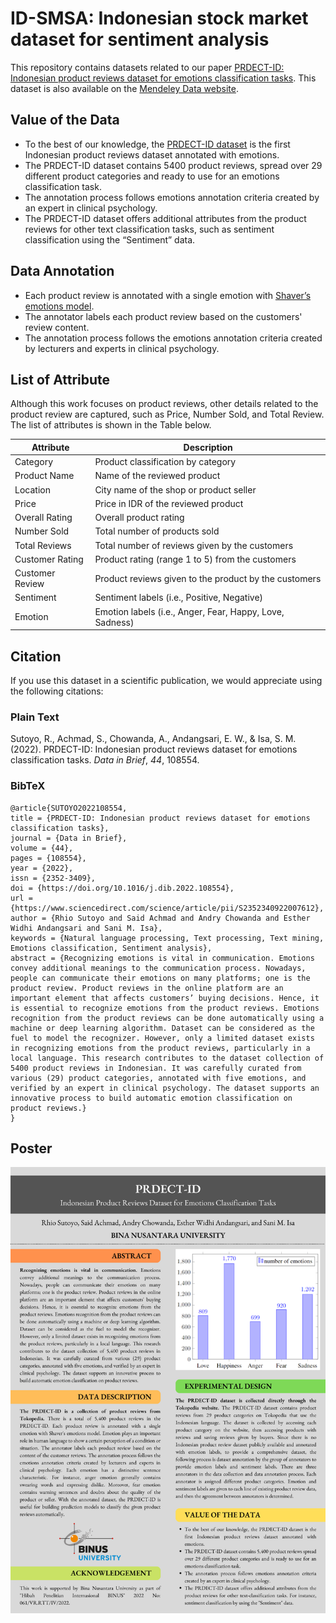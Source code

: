 # ID-SMSA: Indonesian stock market dataset for sentiment analysis

This repository contains datasets related to our paper [PRDECT-ID: Indonesian product reviews dataset for emotions classification tasks](https://doi.org/10.1016/j.dib.2022.108554). This dataset is also available on the [Mendeley Data website](https://data.mendeley.com/datasets/574v66hf2v/1).

## Value of the Data

- To the best of our knowledge, the [PRDECT-ID dataset](https://github.com/rhiosutoyo/PRDECT-ID-Indonesian-Product-Reviews-Dataset/blob/main/Dataset/PRDECT-ID%20Dataset.csv) is the first Indonesian product reviews dataset annotated with emotions.
- The PRDECT-ID dataset contains 5400 product reviews, spread over 29 different product categories and ready to use for an emotions classification task.
- The annotation process follows emotions annotation criteria created by an expert in clinical psychology.
- The PRDECT-ID dataset offers additional attributes from the product reviews for other text classification tasks, such as sentiment classification using the “Sentiment” data.

## Data Annotation

- Each product review is annotated with a single emotion with [Shaver’s emotions model](https://onlinelibrary.wiley.com/doi/abs/10.1111/1467-839X.00086).
- The annotator labels each product review based on the customers' review content.
- The annotation process follows the emotions annotation criteria created by lecturers and experts in clinical psychology.

## List of Attribute

Although this work focuses on product reviews, other details related to the product review are captured, such as Price, Number Sold, and Total Review. The list of attributes is shown in the Table below.

| Attribute       | Description                                              |
| --------------- | -------------------------------------------------------- |
| Category        | Product classification by category                       |
| Product Name    | Name of the reviewed product                             |
| Location        | City name of the shop or product seller                  |
| Price           | Price in IDR of the reviewed product                     |
| Overall Rating  | Overall product rating                                   |
| Number Sold     | Total number of products sold                            |
| Total Reviews   | Total number of reviews given by the customers           |
| Customer Rating | Product rating (range 1 to 5) from the customers         |
| Customer Review | Product reviews given to the product by the customers    |
| Sentiment       | Sentiment labels (i.e., Positive, Negative)              |
| Emotion         | Emotion labels (i.e., Anger, Fear, Happy, Love, Sadness) |

## Citation

If you use this dataset in a scientific publication, we would appreciate using the following citations:

### Plain Text

Sutoyo, R., Achmad, S., Chowanda, A., Andangsari, E. W., & Isa, S. M. (2022). PRDECT-ID: Indonesian product reviews dataset for emotions classification tasks. _Data in Brief_, _44_, 108554.

### BibTeX

```
@article{SUTOYO2022108554,
title = {PRDECT-ID: Indonesian product reviews dataset for emotions classification tasks},
journal = {Data in Brief},
volume = {44},
pages = {108554},
year = {2022},
issn = {2352-3409},
doi = {https://doi.org/10.1016/j.dib.2022.108554},
url = {https://www.sciencedirect.com/science/article/pii/S2352340922007612},
author = {Rhio Sutoyo and Said Achmad and Andry Chowanda and Esther Widhi Andangsari and Sani M. Isa},
keywords = {Natural language processing, Text processing, Text mining, Emotions classification, Sentiment analysis},
abstract = {Recognizing emotions is vital in communication. Emotions convey additional meanings to the communication process. Nowadays, people can communicate their emotions on many platforms; one is the product review. Product reviews in the online platform are an important element that affects customers’ buying decisions. Hence, it is essential to recognize emotions from the product reviews. Emotions recognition from the product reviews can be done automatically using a machine or deep learning algorithm. Dataset can be considered as the fuel to model the recognizer. However, only a limited dataset exists in recognizing emotions from the product reviews, particularly in a local language. This research contributes to the dataset collection of 5400 product reviews in Indonesian. It was carefully curated from various (29) product categories, annotated with five emotions, and verified by an expert in clinical psychology. The dataset supports an innovative process to build automatic emotion classification on product reviews.}
}
```

## Poster

![alt text](https://github.com/rhiosutoyo/PRDECT-ID-Indonesian-Product-Reviews-Dataset/blob/main/Assets/PRDECT-ID_Poster.png?raw=true)
